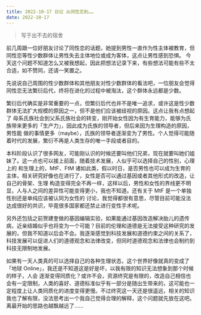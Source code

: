 ```yaml
---
title: 2022-10-17 日记 从同性恋到……
date: 2022-10-17
---
```


> 写于出不去的宿舍

前几周跟一位好朋友讨论了同性恋的话题，她提到男性一直作为性主体被教育，但同性恋等性少数群体让男性失去主体地位或成为客体，这点让男性感到恐惧。
今天这个问题不知道怎么又被我想起，因此把想法记录下来，有些想法可能有些不太合适，如不赞同，还请一笑置之。

先说说自己周围的性少数群体和其他朋友对性少数群体的看法吧，一位朋友会觉得同性恋无法繁衍后代，终将在进化的过程中被淘汰，这个群体永远都是少数。

繁衍后代确实是非常重要的一点，但繁衍后代也并不是唯一追求，或许这是性少数群体无法扩大规模的原因之一，但不是他们应该被歧视的原因。这点让我有点想起了
母系氏族社会到父系氏族社会的转变，刚开始女性因为有生育能力，能够为氏族带来更多的「生产力」，因此成为氏族的领导者，但后来因为生理构造的原因，男性能
做的事情更多（maybe），氏族的领导者逐渐变为了男性。个人觉得可能随着时代的发展，繁衍不再是人类生存的唯一手段或者目的。

本科阶段认识了很多网友，可能刚认识的时候还要叫他们兄弟，现在就要叫她们姐妹了。这一点也可以接上前面，随着技术发展，人似乎可以选择自己的性别，心理上的
和生理上的，MtF、FtM 诸如此类，假以时日，是否男性也可以成为生育的主体，相关研究好像也在进行了，女性是否可以通过基因或者其他形式的改造，让自己的骨架、生理
构造变得完全不再一样，这样以后，男性和女性的界线更不明显，人与人之间的差异性可能变得更小，我也不知道。还有关于 MtF 是一个单独性别还是单纯应该被认同为女性的
讨论，我觉得都很有意思，尽管目前可能没法达成很好的共识，毕竟很多国家都还禁止进行变性手术呢。

另外还包括之前贺建奎做的基因编辑实验，如果能通过基因改造解决胎儿的遗传病，近亲结婚似乎也将变为一个可能？目前的伦理和道德是无法接受这种研究的发展的，但我不知道以后会不会。我逐渐感觉到科技发展和道德约束之间的关系了，科技发展可以促进人们的道德观念和法律改变，但同时道德观念和法律也会制约到科技无限制地发展。

如果有一天人类真的可以选择自己的各种生理状态，这个世界好像就真的变成了「地球 Online」，我还是不知道这是好是坏，以我有限的知识无法想象到那个时候的样子，人会
逐渐变得同质化？或许不会，资源终究是有限的，改造自己相信也会有一定限制，人类的喜好、道德标准似乎有一部分是随出生带来的，这可能也一定程度上让人类同质化的进度变得更慢。不过终究这一天还是很遥远，相关的知识我也了解有限，没法思考出一个我自己觉得合理的解释，这个问题就先放在这吧。离最开始的思路也越飘越远了……
